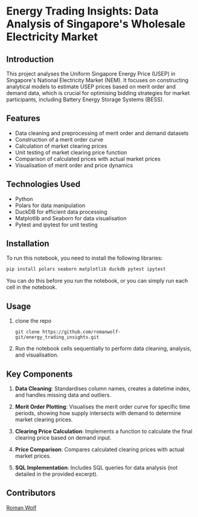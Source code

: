 # Energy Trading Insights: Data Analysis of Singapore's Wholesale Electricity Market

## Introduction

This project analyses the Uniform Singapore Energy Price (USEP) in Singapore's National Electricity Market (NEM). It focuses on constructing analytical models to estimate USEP prices based on merit order and demand data, which is crucial for optimising bidding strategies for market participants, including Battery Energy Storage Systems (BESS).

## Features

- Data cleaning and preprocessing of merit order and demand datasets
- Construction of a merit order curve
- Calculation of market clearing prices
- Unit testing of market clearing price function
- Comparison of calculated prices with actual market prices
- Visualisation of merit order and price dynamics

## Technologies Used

- Python
- Polars for data manipulation
- DuckDB for efficient data processing
- Matplotlib and Seaborn for data visualisation
- Pytest and ipytest for unit testing

## Installation

To run this notebook, you need to install the following libraries:
```bash
pip install polars seaborn matplotlib duckdb pytest ipytest
```
You can do this before you run the notebook, or you can simply run each cell in the notebook.

## Usage
1. clone the repo
   ```
   git clone https://github.com/romanwolf-git/energy_trading_insights.git
   ```
2. Run the notebook cells sequentially to perform data cleaning, analysis, and visualisation.

## Key Components

1. **Data Cleaning**: Standardises column names, creates a datetime index, and handles missing data and outliers.

2. **Merit Order Plotting**: Visualises the merit order curve for specific time periods, showing how supply intersects with demand to determine market clearing prices.

3. **Clearing Price Calculation**: Implements a function to calculate the final clearing price based on demand input.

4. **Price Comparison**: Compares calculated clearing prices with actual market prices.

5. **SQL Implementation**: Includes SQL queries for data analysis (not detailed in the provided excerpt).


## Contributors

[Roman Wolf](https://www.linkedin.com/in/roman-wolf/)